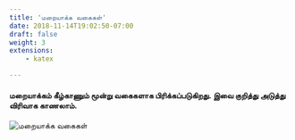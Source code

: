 ```yaml
---
title: 'மறையாக்க வகைகள்'
date: 2018-11-14T19:02:50-07:00
draft: false
weight: 3
extensions:
    - katex

---
```

#### மறையாக்கம் கீழ்காணும் மூன்று வகைகளாக பிரிக்கப்படுகிறது. இவை குறித்து அடுத்து விரிவாக காணலாம்.

![மறையாக்க வகைகள்](/images/cryptography-ta/encryption-types-ta.svg "மறையாக்க வகைகள்")